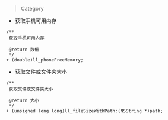> Category

- 获取手机可用内存

```oc
/**
 获取手机可用内存

 @return 数值
 */
+ (double)ll_phoneFreeMemory;
```

- 获取文件或文件夹大小

```oc
/**
 获取文件或文件夹大小

 @return 大小
 */
+ (unsigned long long)ll_fileSizeWithPath:(NSString *)path;
```


